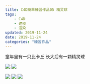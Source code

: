 ```yaml
---
title: C4D簡單練習作品05 精灵球
tags: 
    - C4D
    - 建模
    - 渲染
updated: 2019-11-24
date: 2019-11-24
categories: "練習作品"
---
```

童年里有一只比卡丘
长大后有一颗精灵球

![](/asset/videos/c4dp05/pokemon_0004.jpg)
![](/asset/videos/c4dp05/pokemon2.jpg)
<!--more-->
![](/asset/videos/c4dp05/pokemon1.jpg)
![](/asset/videos/c4dp05/pokemon_0005.jpg)
![](/asset/videos/c4dp05/pokemon3.jpg)
